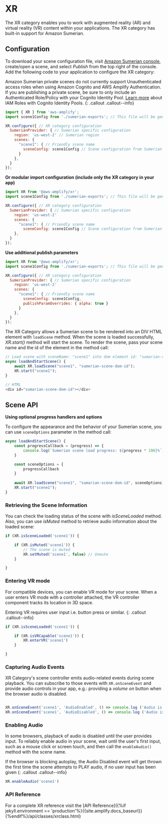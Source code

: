 ---
---

# XR

The XR category enables you to work with augmented reality (AR) and virtual reality (VR) content within your applications. The XR category has built-in support for Amazon Sumerian.

## Configuration

To download your scene configuration file, visit <a href="https://console.aws.amazon.com/sumerian/home" target="_blank">Amazon Sumerian console</a>, create/open a scene, and select *Publish* from the top right of the console. Add the following code to your application to configure the XR category:

Amazon Sumerian private scenes do not currently support Unauthenticated access roles when using Amazon Cognito and AWS Amplify Authentication. If you are publishing a private scene, be sure to only include an Authenticated Role/Policy with your Cognito Identity Pool. <a href="https://docs.aws.amazon.com/cognito/latest/developerguide/iam-roles.html" target="_blank"> Learn more</a> about IAM Roles with Cognito Identity Pools.
{: .callout .callout--info}

```js
import { XR } from 'aws-amplify';
import scene1Config from './sumerian-exports'; // This file will be generated by the Sumerian AWS Console 

XR.configure({ // XR category configuration
  SumerianProvider: { // Sumerian specific configuration
    region: 'us-west-2' // Sumerian region
    scenes: { 
      "scene1": { // Friendly scene name
        sceneConfig: scene1Config // Scene configuration from Sumerian publish
      }
    },
  }
});
```

**Or modular import configuration (include only the XR category in your app)**

```js
import XR from '@aws-amplify/xr';
import scene1Config from './sumerian-exports'; // This file will be generated by the Sumerian AWS Console 

XR.configure({ // XR category configuration
  SumerianProvider: { // Sumerian specific configuration
    region: 'us-west-2'
    scenes: { 
      "scene1": { // Friendly scene name
        sceneConfig: scene1Config // Scene configuration from Sumerian publish      }
    },
  }
});
```

**Use additional publish parameters**

```js
import XR from '@aws-amplify/xr';
import scene1Config from './sumerian-exports'; // This file will be generated by the Sumerian AWS Console 

XR.configure({ // XR category configuration
  SumerianProvider: { // Sumerian specific configuration
    region: 'us-west-2'
    scenes: { 
      "scene1": { // Friendly scene name
        sceneConfig: scene1Config,
        publishParamOverrides: { alpha: true }
      }
    },
  }
});
```

The XR Category allows a Sumerian scene to be rendered into an DIV HTML element with `loadScene` method. When the scene is loaded successfully, *XR.start()* method will start the scene. To render the scene, pass your scene name and the id of the element in the method call:

```js
// Load scene with sceneName: "scene1" into dom element id: "sumarian-scene-dom-id"
async loadAndStartScene() {
    await XR.loadScene("scene1", "sumerian-scene-dom-id");
    XR.start("scene1");
}

// HTML
<div id="sumarian-scene-dom-id"></div>
```

## Scene API

**Using optional progress handlers and options**

To configure the appearance and the behavior of your Sumerian scene, you can use `sceneOptions` parameter in the method call:

```js
async loadAndStartScene() {
    const progressCallback = (progress) => {
        console.log(`Sumerian scene load progress: ${progress * 100}%`);
    }

    const sceneOptions = {
        progressCallback
    }
    
    await XR.loadScene("scene1", "sumarian-scene-dom-id", sceneOptions);
    XR.start("scene1");
}
```

### Retrieving the Scene Information

You can check the loading status of the scene with *isSceneLoaded* method. Also, you can use *isMuted* method to retrieve audio information about the loaded scene:

```js
if (XR.isSceneLoaded('scene1')) {

    if (XR.isMuted('scene1')) {
        // The scene is muted
        XR.setMuted('scene1', false) // Unmute
    }

}
```

### Entering VR mode

For compatible devices, you can enable VR mode for your scene. When a user enters VR mode with a controller attached, the VR controller component tracks its location in 3D space. 

Entering VR requires user input i.e. button press or similar.
{: .callout .callout--info}

```js
if (XR.isSceneLoaded('scene1')) {

    if (XR.isVRCapable('scene1')) {
        XR.enterVR('scene1')
    }

}
```

### Capturing Audio Events

XR Category's scene controller emits audio-related events during scene playback. You can subscribe to those events with `XR.onSceneEvent` and provide audio controls in your app, e.g.: providing a *volume on* button when the browser audio is disabled.

```js

XR.onSceneEvent('scene1', 'AudioEnabled', () => console.log ('Audio is enabled') );
XR.onSceneEvent('scene1', 'AudioDisabled', () => console.log ('Audio is disabled') ));

```

### Enabling Audio

In some browsers, playback of audio is disabled until the user provides input. To reliably enable audio in your scene, wait until the user's first input, such as a mouse click or screen touch, and then call the `enableAudio()` method with the scene name.

If the browser is blocking autoplay, the Audio Disabled event will get thrown the first time the scene attempts to PLAY audio, if no user input has been given
{: .callout .callout--info}

```js
XR.enableAudio('scene1')
```

### API Reference

For a complete XR reference visit the [API Reference]({%if jekyll.environment == 'production'%}{{site.amplify.docs_baseurl}}{%endif%}/api/classes/xrclass.html)